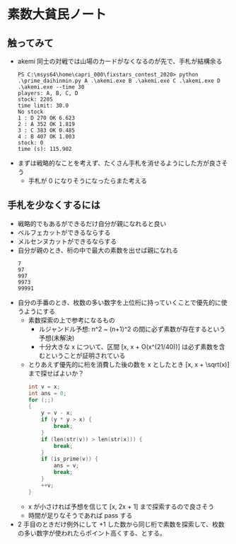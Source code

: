 # 素数大貧民ノート

## 触ってみて

- akemi 同士の対戦では山場のカードがなくなるのが先で、手札が結構余る
	```
	PS C:\msys64\home\capri_000\fixstars_contest_2020> python .\prime_daihinmin.py A .\akemi.exe B .\akemi.exe C .\akemi.exe D .\akemi.exe --time 30
	players: A, B, C, D
	stock: 2205
	time limit: 30.0
	No stock
	1 : D 270 OK 6.623
	2 : A 352 OK 1.819
	3 : C 383 OK 0.485
	4 : B 407 OK 1.003
	stock: 0
	time (s): 115.902
	```
- まずは戦略的なことを考えず、たくさん手札を消せるようにした方が良さそう
	- 手札が 0 になりそうになったらまた考える

## 手札を少なくするには

- 戦略的でもあるができるだけ自分が親になれると良い
- ベルフェカットができるならする
- メルセンヌカットができるならする
- 自分が親のとき、桁の中で最大の素数を出せば親になれる
	```
	7
	97
	997
	9973
	99991
	```
- 自分の手番のとき、枚数の多い数字を上位桁に持っていくことで優先的に使うようにする
	- 素数探索の上で参考になるもの
		- ルジャンドル予想: n^2 ~ (n+1)^2 の間に必ず素数が存在するという予想(未解決)
		- 十分大きな x について、区間 [x, x + O(x^(21/40))] は必ず素数を含むということが証明されている
	- とりあえず優先的に桁を消費した後の数を x としたとき [x, x + \sqrt(x)] まで探せばよいか？
		```cpp
		int v = x;
		int ans = 0;
		for (;;)
		{
			y = v - x;
			if (y * y > x) {
				break;
			}
			if (len(str(v)) > len(str(x))) {
				break;
			}
			if (is_prime(v)) {
				ans = v;
				break;
			}
			++v;
		}
		```
	- x が小さければ予想を信じて [x, 2x + 1] まで探索するので良さそう
	- 時間が足りなそうであれば pass する
- 2 手目のときだけ例外にして +1 した数から同じ桁で素数を探索して、枚数の多い数字が使われたらポイント高くする、とする。